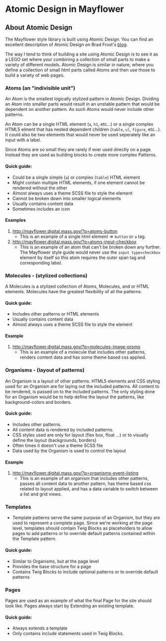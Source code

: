 # Atomic Design in Mayflower

## About Atomic Design
The Mayflower style library is built using Atomic Design.  You can find an excellent description of Atomic Design on Brad Frost's [blog](http://atomicdesign.bradfrost.com/chapter-2/).  

The way I tend to think of building a site using Atomic Design is to see it as a LEGO set where your combining a collection of small parts  to make a variety of different models.  Atomic Design is similar in nature, where you define a collection of small html parts called Atoms and then use those to build a variety of web pages.

### Atoms (an "indivisible unit")
An Atom is the smallest logically stylized pattern in Atomic Design.  Dividing an Atom into smaller parts would result in an unstable pattern that would be dependent on another pattern.  As such Atoms would never include other patterns.

An Atom can be a single HTML element (`a`, `h1`, etc...) or a single complex HTML5 elment that has nested dependent children (`table`, `ul`, `figure`, etc...).  It could also be two elements that would never be used seperately like an input with a label.

Since Atoms are so small they are rarely if ever used directly on a page.  Instead they are used as building blocks to create more complex Patterns.

#### Quick guide:
* Could be a single simple (`a`) or complex (`table`) HTML element
* Might contain multiple HTML elements, if one element cannot be rendered without the other
* Almost always uses a theme SCSS file to style the element
* Cannot be broken down into smaller logical elements
* Usually contains content data
* Sometimes includes an icon

#### Examples
1. http://mayflower.digital.mass.gov/?p=atoms-button
    * This is an example of a single html element => `button` or `a` tag.
2. http://mayflower.digital.mass.gov/?p=atoms-input-checkbox
    * This is an example of an atom that can't be broken down any further.  The Mayflower style guide would never use the `input type=checkbox` element by itself so this atom requires the outer span tag and corresponding label. 

### Molecules - (stylized collections)
A Molecules is a stylized collection of Atoms, Molecules, and or HTML elements.  Molecules have the greatest flexibility of all the patterns.

#### Quick guide:
* Includes other patterns or HTML elements
* Usually contains content data
* Almost always uses a theme SCSS file to style the element

#### Example
1. http://mayflower.digital.mass.gov/?p=molecules-image-promo
    * This is an example of a molecule that includes other patterns, renders content data and has some theme based css applied.


### Organisms - (layout of patterns)
An Organism is a layout of other patterns.  HTML5 elements and CSS styling used for an Organism are for laying out the included patterns.  All content to be rendered, is passed on to the included patterns.  The only styling done for an Organism would be to help define the layout the patterns, like background-colors and borders.

#### Quick guide:
* Includes other patterns.
* All content data is rendered by included patterns.
* CSS styles used are only for layout (flex box, float ...) or to visually define the layout (backgrounds, borders)
* Often times it doesn't use a theme SCSS file
* Data used by the Organism is used to control the layout

#### Example
1. http://mayflower.digital.mass.gov/?p=organisms-event-listing
    * This is an example of an organism that includes other patterns, passes all content data to another pattern, has theme based css related to layout applied, and has a data variable to switch between a list and grid views.

### Templates
* Template patterns serve the same purpose of an Organism, but they are used to represent a complete page.  Since we're working at the page level, templates should contain Twig Blocks as placeholders to allow pages to add patterns or to override default patterns contained within the Template pattern.


#### Quick guide:
* Similar to Organisms, but at the page level
* Provides the base structure for a page
* Contains Twig Blocks to include optional patterns or to override default patterns

### Pages
Pages are used as an example of what the final Page for the site should look like.  Pages always start by Extending an existing template.

#### Quick guide:
* Always extends a template
* Only contains include statements used in Twig Blocks.